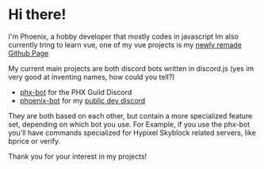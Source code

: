 Hi there!
====
I'm Phoenix, a hobby developer that mostly codes in javascript
Im also currently tring to learn vue, one of my vue projects is my [newly remade Github Page](https://ixhbinphoenix.github.io)

My current main projects are both discord bots written in discord.js (yes im very good at inventing names, how could you tell?)

- [phx-bot](https://github.com/ixhbinphoenix/phx-bot) for the PHX Guild Discord
- [phoenix-bot](https://github.com/ixhbinphoenix/phoenix-bot) for my [public dev discord](https://discord.gg/gTwuaHW)

They are both based on each other, but contain a more specialized feature set, depending on which bot you use.
For Example, if you use the phx-bot you'll have commands specialized for Hypixel Skyblock related servers, like bprice or verify.

Thank you for your interest in my projects!
